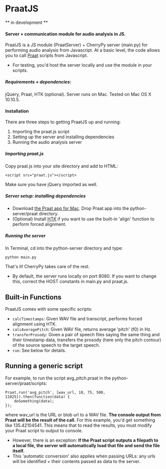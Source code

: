 # PraatJS

** in development **

#### Server + communication module for audio analysis in JS.
PraatJS is a JS module (PraatServer) + CherryPy server (main.py) for performing audio analysis from Javascript. At a basic level, the code allows you to call [Praat](http://www.fon.hum.uva.nl/praat/) scripts from Javascript.
 * For testing, you'd host the server locally and use the module in your scripts.

##### Requirements + dependencies:
jQuery, Praat, HTK (optional). Server runs on Mac. Tested on Mac OS X 10.10.5.

#### Installation
There are three steps to getting PraatJS up and running:
1. Importing the praat.js script
2. Setting up the server and installing dependencies
2. Running the audio analysis server
##### Importing praat.js
Copy praat.js into your site directory and add to HTML:
```
<script src="praat.js"></script>
```
Make sure you have jQuery imported as well.
##### Server setup: installing dependencies
 - Download [the Praat app for Mac](http://www.fon.hum.uva.nl/praat/). Drop Praat.app into the python-server/praat directory.
 - (Optional) Install [HTK](http://htk.eng.cam.ac.uk/) if you want to use the built-in 'align' function to perform forced alignment.
##### Running the server
In Terminal, cd into the python-server directory and type:
```
python main.py
```
That's it! CherryPy takes care of the rest.
 * By default, the server runs locally on port 8080. If you want to change this, correct the HOST constants in main.py and praat.js.

## Built-in Functions
PraatJS comes with some specific scripts:
* ```calcTimestamps```: Given WAV file and transcript, performs forced alignment using HTK.
* ```calcAveragePitch```: Given WAV file, returns average 'pitch' (f0) in Hz.
* ```transferProsody```: Given a pair of speech files saying the same thing and their timestamp data, transfers the prosody (here only the pitch contour) of the source speech to the target speech.
* ```run```: See below for details.

## Running a generic script
For example, to run the script avg_pitch.praat in the python-server/praat/scripts:
```
Praat.run('avg_pitch', [wav_url, 10, 75, 500, 11025]).then(function(data) {
    doSomething(data);
});
```
where wav_url is the URL or blob url to a WAV file. **The console output from Praat will be the result of the call.** For this example, you'd get something like 135.42104541. This means that to read the results, you must modify your Praat script to output to console.
 - However, there is an exception: **If the Praat script outputs a filepath to a local file, the server will automatically load that file and send the file itself.**
 - This 'automatic conversion' also applies when passing URLs: any urls will be identified + their contents passed as data to the server.

